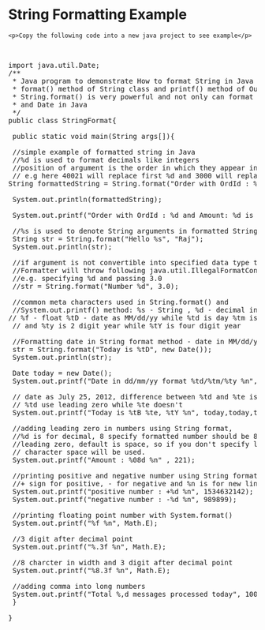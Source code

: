   <h1 class="page-title">String Formatting Example</h1>
  
    <p>Copy the following code into a new java project to see example</p>
<p>&nbsp;</p>

<pre>import java.util.Date;
/**<br> * Java program to demonstrate How to format String in Java by using<br> * format() method of String class and printf() method of OutputStream in Java.<br> * String.format() is very powerful and not only can format String but numbers<br> * and Date in Java<br> */<br>public class StringFormat{<br> <br> public static void main(String args[]){ <br> <br> //simple example of formatted string in Java<br> //%d is used to format decimals like integers<br> //position of argument is the order in which they appear in source String<br> // e.g here 40021 will replace first %d and 3000 will replace second %d.
String formattedString = String.format("Order with OrdId : %d and Amount: %d is missing", 40021, 3000);
<br> System.out.println(formattedString);
<br> System.out.printf("Order with OrdId : %d and Amount: %d is missing \n", 40021, 3000);<br> <br> //%s is used to denote String arguments in formatted String<br> String str = String.format("Hello %s", "Raj");<br> System.out.println(str);<br> <br> //if argument is not convertible into specified data type than<br> //Formatter will throw following java.util.IllegalFormatConversionException<br> //e.g. specifying %d and passing 3.0<br> //str = String.format("Number %d", 3.0);<br> <br> //common meta characters used in String.format() and<br> //System.out.printf() method: %s - String , %d - decimal integer
// %f - float %tD - date as MM/dd/yy while %td is day %tm is month<br> // and %ty is 2 digit year while %tY is four digit year<br> <br> //Formatting date in String format method - date in MM/dd/yy<br> str = String.format("Today is %tD", new Date());<br> System.out.println(str);<br> <br> Date today = new Date();<br> System.out.printf("Date in dd/mm/yy format %td/%tm/%ty %n", today,today,today );<br> <br> // date as July 25, 2012, difference between %td and %te is that<br> // %td use leading zero while %te doesn't<br> System.out.printf("Today is %tB %te, %tY %n", today,today,today,today);<br> <br> //adding leading zero in numbers using String format,<br> //%d is for decimal, 8 specify formatted number should be 8 digit and 0 specify use<br> //leading zero, default is space, so if you don't specify leading<br> // character space will be used.<br> System.out.printf("Amount : %08d %n" , 221);<br> <br> //printing positive and negative number using String format<br> //+ sign for positive, - for negative and %n is for new line<br> System.out.printf("positive number : +%d %n", 1534632142);<br> System.out.printf("negative number : -%d %n", 989899);<br> <br> //printing floating point number with System.format()<br> System.out.printf("%f %n", Math.E);<br> <br> //3 digit after decimal point<br> System.out.printf("%.3f %n", Math.E);<br> <br> //8 charcter in width and 3 digit after decimal point<br> System.out.printf("%8.3f %n", Math.E);<br> <br> //adding comma into long numbers<br> System.out.printf("Total %,d messages processed today", 10000000);<br> }<br> <br>}</pre>
  
</div>

